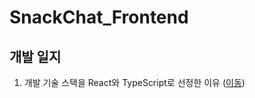 # SnackChat_Frontend

## 개발 일지  
1. 개발 기술 스택을 React와 TypeScript로 선정한 이유 ([이동](https://github.com/Team-SnackChat/SnackChat_Frontend/tree/main/note))